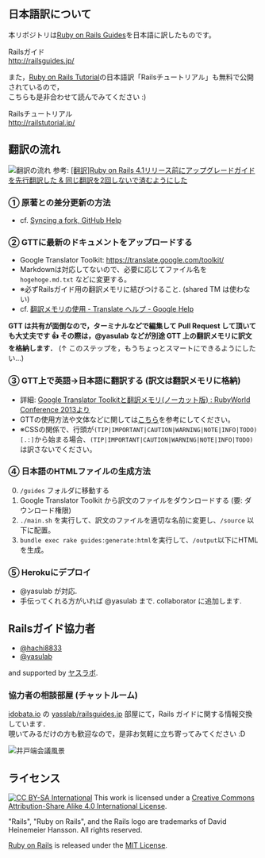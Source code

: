 ## 日本語訳について 

本リポジトリは[Ruby on Rails Guides](http://guides.rubyonrails.org/)を日本語に訳したものです。

Railsガイド   
http://railsguides.jp/

また，[Ruby on Rails Tutorial](https://www.railstutorial.org/)の日本語訳「Railsチュートリアル」も無料で公開されているので，    
こちらも是非合わせて読んでみてください :)

Railsチュートリアル   
http://railstutorial.jp/


## 翻訳の流れ

![翻訳の流れ](https://raw.githubusercontent.com/yasslab/railsguides.jp/japanese/images/flow-of-translation.jpg)
参考: [[翻訳]Ruby on Rails 4.1リリース前にアップグレードガイドを先行翻訳した & 同じ翻訳を2回しないで済むようにした](http://techracho.bpsinc.jp/hachi8833/2014_03_28/16037)

### ① 原著との差分更新の方法

- cf. [Syncing a fork, GitHub Help](https://help.github.com/articles/syncing-a-fork)

### ② GTTに最新のドキュメントをアップロードする

- Google Translator Toolkit: https://translate.google.com/toolkit/
- Markdownは対応してないので、必要に応じてファイル名を `hogehoge.md.txt` などに変更する。
- ※必ずRailsガイド用の翻訳メモリに結びつけること. (shared TM は使わない)
- cf. [翻訳メモリの使用 - Translate ヘルプ - Google Help](https://support.google.com/translate/toolkit/answer/147863?hl=ja)

**GTT は共有が面倒なので，ターミナルなどで編集して Pull Request して頂いても大丈夫です :+1: その際は，@yasulab などが別途 GTT 上の翻訳メモリに訳文を格納します．**
(↑ このステップを，もうちょっとスマートにできるようにしたい...)

### ③ GTT上で英語→日本語に翻訳する (訳文は翻訳メモリに格納)

- 詳細: [Google Translator Toolkitと翻訳メモリ(ノーカット版) : RubyWorld Conference 2013より](http://techracho.bpsinc.jp/hachi8833/2013_12_16/14889)
- GTTの使用方法や文体などに関しては[こちら](https://www.facebook.com/notes/ruby-on-rails-tutorial-%E7%BF%BB%E8%A8%B3%E3%82%B0%E3%83%AB%E3%83%BC%E3%83%97/google-translator-toolkit-gtt-%E3%81%AE%E4%BD%BF%E3%81%84%E6%96%B9/170100333166820)を参考にしてください。
- ※CSSの関係で、行頭が`(TIP|IMPORTANT|CAUTION|WARNING|NOTE|INFO|TODO)[.:]`から始まる場合、`(TIP|IMPORTANT|CAUTION|WARNING|NOTE|INFO|TODO)`は訳さないでください。

### ④ 日本語のHTMLファイルの生成方法

0. `/guides` フォルダに移動する
1. Google Translator Toolkit から訳文のファイルをダウンロードする (要: ダウンロード権限)
2. `./main.sh` を実行して、訳文のファイルを適切な名前に変更し、`/source` 以下に配置。
3. `bundle exec rake guides:generate:html`を実行して、`/output`以下にHTMLを生成。

### ⑤ Herokuにデプロイ

- @yasulab が対応.
- 手伝ってくれる方がいれば @yasulab まで. collaborator に追加します.

## Railsガイド協力者

- [@hachi8833](https://github.com/hachi8833)
- [@yasulab](https://github.com/yasulab)

and supported by [ヤスラボ](http://yasslab.jp/ja/).

### 協力者の相談部屋 (チャットルーム)

[idobata.io](https://idobata.io) の [yasslab/railsguides.jp](https://idobata.io/organizations/yasslab/rooms/railsguides/join_request/c89d1d3b-d6d1-4baa-9271-145fbd0c4734) 部屋にて，Rails ガイドに関する情報交換しています．   
覗いてみるだけの方も歓迎なので，是非お気軽に立ち寄ってみてください :D

![井戸端会議風景](https://raw.githubusercontent.com/yasslab/railsguides.jp/japanese/images/idobata-ss.png)

## ライセンス

[![CC BY-SA International](https://raw.githubusercontent.com/yasslab/railsguides.jp/japanese/images/CC-BY-SA.png)](https://creativecommons.org/licenses/by-sa/4.0/)
This work is licensed under a [Creative Commons Attribution-Share Alike 4.0 International License](https://creativecommons.org/licenses/by-sa/4.0/).

"Rails", "Ruby on Rails", and the Rails logo are trademarks of David Heinemeier Hansson. All rights reserved.

[Ruby on Rails](http://rubyonrails.org/) is released under the [MIT License](http://www.opensource.org/licenses/MIT).
